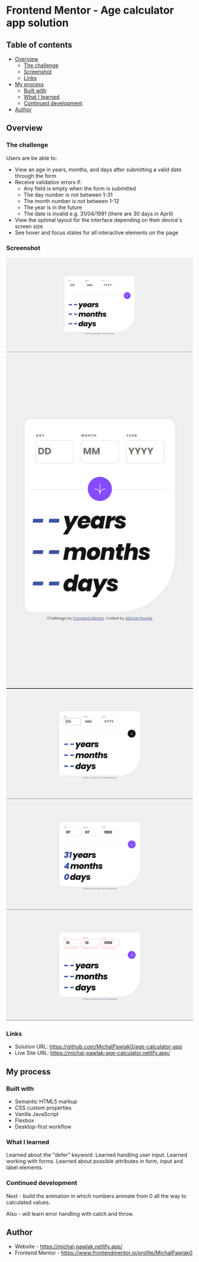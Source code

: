 # Frontend Mentor - Age calculator app solution

## Table of contents

- [Overview](#overview)
  - [The challenge](#the-challenge)
  - [Screenshot](#screenshot)
  - [Links](#links)
- [My process](#my-process)
  - [Built with](#built-with)
  - [What I learned](#what-i-learned)
  - [Continued development](#continued-development)
- [Author](#author)

## Overview

### The challenge

Users are be able to:

- View an age in years, months, and days after submitting a valid date through the form
- Receive validation errors if:
  - Any field is empty when the form is submitted
  - The day number is not between 1-31
  - The month number is not between 1-12
  - The year is in the future
  - The date is invalid e.g. 31/04/1991 (there are 30 days in April)
- View the optimal layout for the interface depending on their device's screen size
- See hover and focus states for all interactive elements on the page

### Screenshot

![](./screenshots/desktop.png)
![](./screenshots/mobile.png)
![](./screenshots/active-states.png)
![](./screenshots/calculation.png)
![](./screenshots/error-handling.png)

### Links

- Solution URL: https://github.com/MichalPawlak0/age-calculator-app
- Live Site URL: https://michal-pawlak-age-calculator.netlify.app/

## My process

### Built with

- Semantic HTML5 markup
- CSS custom properties
- Vanilla JavaScript
- Flexbox
- Desktop-first workflow

### What I learned

Learned about the "defer" keyword.
Learned handling user input.
Learned working with forms.
Learned about possible attributes in form, input and label elements.

### Continued development

Next - build the animation in which numbers animate from 0 all the way to calculated values.

Also - will learn error handling with catch and throw.

## Author

- Website - https://michal-pawlak.netlify.app/
- Frontend Mentor - https://www.frontendmentor.io/profile/MichalPawlak0